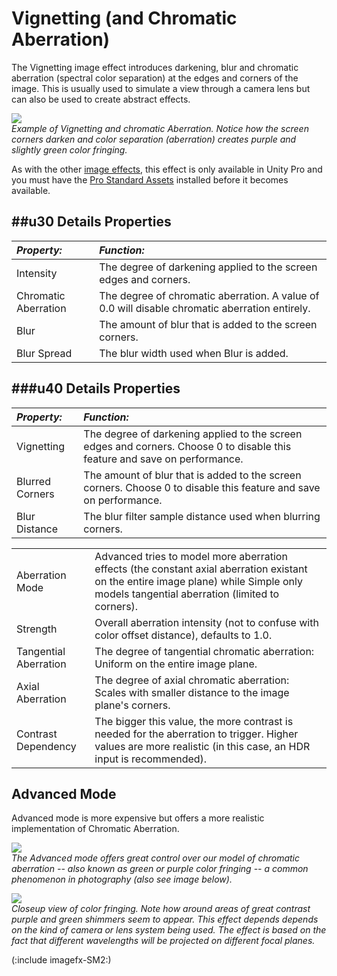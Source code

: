 Vignetting (and Chromatic Aberration)
=====================================


The <span class=keyword>Vignetting</span> image effect introduces darkening, blur and chromatic aberration (spectral color separation) at the edges and corners of the image. This is usually used to simulate a view through a camera lens but can also be used to create abstract effects.


![](http://docwiki.hq.unity3d.com/uploads/Main/ImageEffects./VignetteExample.png)  
_Example of Vignetting and chromatic Aberration. Notice how the screen corners darken and color separation (aberration) creates purple and slightly green color fringing._

As with the other [image effects](comp-ImageEffects.md), this effect is only available in Unity Pro and you must have the [Pro Standard Assets](HOWTO-InstallStandardAssets.md) installed before it becomes available.

##u30 Details
Properties
----------



|**_Property:_** |**_Function:_** |
|:---|:---|
|<span class=component>Intensity</span> |The degree of darkening applied to the screen edges and corners.|
|<span class=component>Chromatic Aberration</span> |The degree of chromatic aberration. A value of 0.0 will disable chromatic aberration entirely. |
|<span class=component>Blur</span> |The amount of blur that is added to the screen corners. |
|<span class=component>Blur Spread</span> |The blur width used when <span class=component>Blur</span> is added. |

###u40 Details
Properties
----------



|**_Property:_** |**_Function:_** |
|:---|:---|
|<span class=component>Vignetting</span> |The degree of darkening applied to the screen edges and corners. Choose 0 to disable this feature and save on performance.|
|<span class=component>Blurred Corners</span> |The amount of blur that is added to the screen corners. Choose 0 to disable this feature and save on performance. |
|<span class=component>Blur Distance</span> |The blur filter sample distance used when blurring corners. |


|    |    |
|:---|:---|
|<span class=component>Aberration Mode</span> |<span class=component>Advanced</span> tries to model more aberration effects (the constant axial aberration existant on the entire image plane) while <span class=component>Simple</span> only models tangential aberration (limited to corners). |
|<span class=component>Strength</span> |Overall aberration intensity (not to confuse with color offset distance), defaults to 1.0. |
|<span class=component>Tangential Aberration</span> |The degree of tangential chromatic aberration: Uniform on the entire image plane.  |
|<span class=component>Axial Aberration</span> |The degree of axial chromatic aberration: Scales with smaller distance to the image plane's corners. |
|<span class=component>Contrast Dependency</span> |The bigger this value, the more contrast is needed for the aberration to trigger. Higher values are more realistic (in this case, an HDR input is recommended). |

Advanced Mode
-------------


Advanced mode is more expensive but offers a more realistic implementation of Chromatic Aberration.


![](http://docwiki.hq.unity3d.com/uploads/Main/AberrationExample.png)  
_The <span class=component>Advanced</span> mode offers great control over our model of chromatic aberration -- also known as green or purple color fringing -- a common phenomenon in photography (also see image below)._


![](http://docwiki.hq.unity3d.com/uploads/Main/ColorFringing.png)  
_Closeup view of color fringing. Note how around areas of great contrast purple and green shimmers seem to appear. This effect depends depends on the kind of camera or lens system being used. The effect is based on the fact that different wavelengths will be projected on different focal planes._


(:include imagefx-SM2:)
